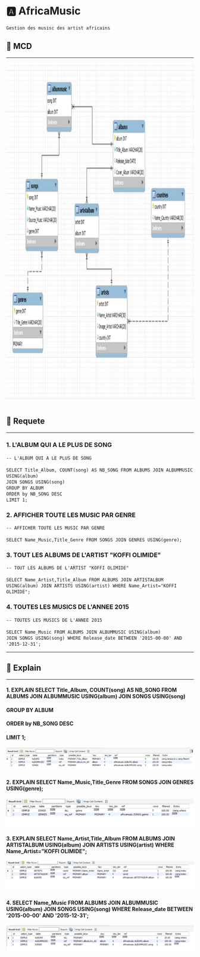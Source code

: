 #  :a: AfricaMusic 
```{r setup, include=FALSE}
Gestion des musisc des artist africains 
```
## :rocket: MCD
--------------------------------------------------
<img src="MCD.JPG" witdth="900" height="900"></img>
```{r}
```
## :rocket: Requete
--------------------------------------------------
### 1. L'ALBUM QUI A LE PLUS DE SONG
```{r}
-- L'ALBUM QUI A LE PLUS DE SONG

SELECT Title_Album, COUNT(song) AS NB_SONG FROM ALBUMS JOIN ALBUMMUSIC USING(album)
JOIN SONGS USING(song)
GROUP BY ALBUM 
ORDER by NB_SONG DESC
LIMIT 1;
```

### 2. AFFICHER TOUTE LES MUSIC PAR GENRE
```{r}
-- AFFICHER TOUTE LES MUSIC PAR GENRE

SELECT Name_Music,Title_Genre FROM SONGS JOIN GENRES USING(genre);

```

### 3. TOUT LES ALBUMS DE L'ARTIST "KOFFI OLIMIDE"
```{r}
-- TOUT LES ALBUMS DE L'ARTIST "KOFFI OLIMIDE"

SELECT Name_Artist,Title_Album FROM ALBUMS JOIN ARTISTALBUM
USING(album) JOIN ARTISTS USING(artist) WHERE Name_Artist="KOFFI OLIMIDE";

```


### 4. TOUTES LES MUSICS DE L'ANNEE 2015
```{r}
-- TOUTES LES MUSICS DE L'ANNEE 2015

SELECT Name_Music FROM ALBUMS JOIN ALBUMMUSIC USING(album)
JOIN SONGS USING(song) WHERE Release_date BETWEEN '2015-00-00' AND  '2015-12-31';

```
-------------------------------------------------
## :rocket: Explain
--------------------------------------------------

#### 1. EXPLAIN SELECT Title_Album, COUNT(song) AS NB_SONG FROM ALBUMS JOIN ALBUMMUSIC USING(album) JOIN SONGS USING(song)
#### GROUP BY ALBUM 
#### ORDER by NB_SONG DESC
#### LIMIT 1;


![L'ALBUM QUI A LE PLUS DE SONG](img/explain1.JPG)


#### 2. EXPLAIN SELECT Name_Music,Title_Genre FROM SONGS JOIN GENRES USING(genre);

![AFFICHER TOUTE LES MUSIC PAR GENRE](img/explain2.JPG)

#### 3. EXPLAIN SELECT Name_Artist,Title_Album FROM ALBUMS JOIN ARTISTALBUM USING(album) JOIN ARTISTS USING(artist) WHERE Name_Artist="KOFFI OLIMIDE";

![TOUT LES ALBUMS DE L'ARTIST "KOFFI OLIMIDE](img/explain3.JPG)


#### 4. SELECT Name_Music FROM ALBUMS JOIN ALBUMMUSIC USING(album) JOIN SONGS USING(song) WHERE Release_date BETWEEN '2015-00-00' AND  '2015-12-31';


![ TOUTES LES MUSICS DE L'ANNEE 2015](img/explain4.JPG)









